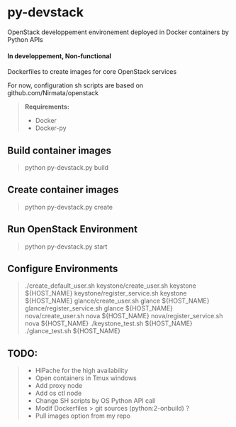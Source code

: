 py-devstack
===========

OpenStack developpement environement deployed in Docker containers by Python APIs

#### In developpement, Non-functional

Dockerfiles to create images for core OpenStack services

For now, configuration sh scripts are based on github.com/Nirmata/openstack 

> **Requirements:**
> - Docker
> - Docker-py



Build container images
----------------------
> python py-devstack.py build


Create container images
-----------------------
> python py-devstack.py create


Run OpenStack Environment
-------------------------
> python py-devstack.py start

Configure Environments
----------------------

> ./create_default_user.sh
> keystone/create_user.sh keystone ${HOST_NAME}
> keystone/register_service.sh keystone ${HOST_NAME}
> glance/create_user.sh glance ${HOST_NAME}
> glance/register_service.sh glance ${HOST_NAME}
> nova/create_user.sh nova ${HOST_NAME}
> nova/register_service.sh nova ${HOST_NAME}
> ./keystone_test.sh ${HOST_NAME}
> ./glance_test.sh ${HOST_NAME}



TODO:
-----
> - HiPache for the high availability
> - Open containers in Tmux windows
> - Add proxy node
> - Add os ctl node
> - Change SH scripts by OS Python API call
> - Modif Dockerfiles > git sources (python:2-onbuild) ?
> - Pull images option from my repo